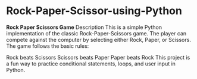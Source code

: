 # Rock-Paper-Scissor-using-Python

**Rock Paper Scissors Game**
Description
This is a simple Python implementation of the classic Rock-Paper-Scissors game. The player can compete against the computer by selecting either Rock, Paper, or Scissors. The game follows the basic rules:

Rock beats Scissors
Scissors beats Paper
Paper beats Rock
This project is a fun way to practice conditional statements, loops, and user input in Python.
